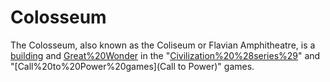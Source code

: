 # Colosseum

The Colosseum, also known as the Coliseum or Flavian Amphitheatre, is a [building](building) and [Great%20Wonder](wonder) in the "[Civilization%20%28series%29](Civilization)" and "[Call%20to%20Power%20games](Call to Power)" games.